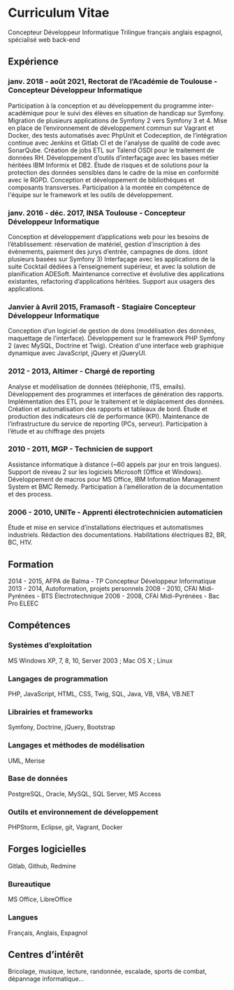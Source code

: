 # Curriculum Vitae

Concepteur Développeur Informatique
Trilingue français anglais espagnol, spécialisé web back-end

## Expérience
### janv. 2018 - août 2021, Rectorat de l’Académie de Toulouse - Concepteur Développeur Informatique
Participation à la conception et au développement du programme inter-académique pour le suivi des élèves en situation de handicap sur Symfony.
Migration de plusieurs applications de Symfony 2 vers Symfony 3 et 4.
Mise en place de l’environnement de développement commun sur Vagrant et Docker, des tests automatisés avec PhpUnit et Codeception, de l’intégration continue avec Jenkins et Gitlab CI et de l'analyse de qualité de code avec SonarQube.
Création de jobs ETL sur Talend OSDI pour le traitement de données RH.
Développement d’outils d’interfaçage avec les bases métier héritées IBM Informix et DB2.
Étude de risques et de solutions pour la protection des données sensibles dans le cadre de la mise en conformité avec le RGPD.
Conception et développement de bibliothèques et composants transverses.
Participation à la montée en compétence de l'équipe sur le framework et les outils de développement.

### janv. 2016 - déc. 2017, INSA Toulouse - Concepteur Développeur Informatique
Conception et développement d’applications web pour les besoins de l’établissement: 
réservation de matériel, gestion d’inscription à des évènements, paiement des jurys d’entrée, campagnes de dons. (dont plusieurs basées sur Symfony 3)
Interfaçage avec les applications de la suite Cocktail dédiées à l’enseignement supérieur, et avec la solution de planification ADESoft.
Maintenance corrective et évolutive des applications existantes, refactoring d’applications héritées.
Support aux usagers des applications.

### Janvier à Avril 2015, Framasoft - Stagiaire Concepteur Développeur Informatique
Conception d’un logiciel de gestion de dons (modélisation des données, maquettage de l’interface).
Développement sur le framework PHP Symfony 2 (avec MySQL, Doctrine et Twig).
Création d'une interface web graphique dynamique avec JavaScript, jQuery et jQueryUI.

### 2012 - 2013, Altimer - Chargé de reporting
Analyse et modélisation de données (téléphonie, ITS, emails).
Développement des programmes et interfaces de génération des rapports.
Implémentation des ETL pour le traitement et le déplacement des données.
Création et automatisation des rapports et tableaux de bord.
Étude et production des indicateurs clé de performance (KPI).
Maintenance de l’infrastructure du service de reporting (PCs, serveur).
Participation à l’étude et au chiffrage des projets

### 2010 - 2011, MGP - Technicien de support
Assistance informatique à distance (~60 appels par jour en trois langues).
Support de niveau 2 sur les logiciels Microsoft (Office et Windows).
Développement de macros pour MS Office, IBM Information Management System et BMC Remedy.
Participation à l’amélioration de la documentation et des process.

### 2006 - 2010, UNITe - Apprenti électrotechnicien automaticien
Étude et mise en service d’installations électriques et automatismes industriels.
Rédaction des documentations.
Habilitations électriques B2, BR, BC, H1V.

## Formation
2014 - 2015, AFPA de Balma - TP Concepteur Développeur Informatique
2013 - 2014, Autoformation, projets personnels
2008 - 2010, CFAI Midi-Pyrénées - BTS Électrotechnique
2006 - 2008, CFAI Midi-Pyrénées - Bac Pro ELEEC

## Compétences
### Systèmes d’exploitation
MS Windows XP, 7, 8, 10, Server 2003 ; Mac OS X ; Linux
### Langages de programmation
PHP, JavaScript, HTML, CSS, Twig, SQL, Java, VB, VBA, VB.NET
### Librairies et frameworks
Symfony, Doctrine, jQuery, Bootstrap
### Langages et méthodes de modélisation
UML, Merise
### Base de données
PostgreSQL, Oracle, MySQL, SQL Server, MS Access
### Outils et environnement de développement
PHPStorm, Eclipse, git, Vagrant, Docker
## Forges logicielles
Gitlab, Github, Redmine
### Bureautique
MS Office, LibreOffice
### Langues
Français, Anglais, Espagnol

## Centres d’intérêt
Bricolage, musique, lecture, randonnée, escalade, sports de combat,  dépannage informatique...
